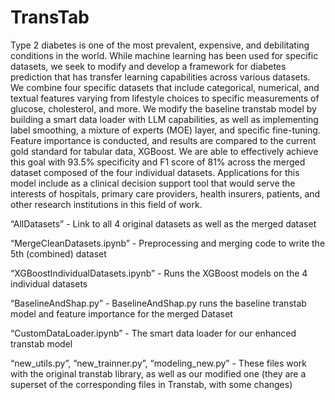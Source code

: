 # TransTab

Type 2 diabetes is one of the most prevalent, expensive, and debilitating conditions in the world. While machine learning has been used for specific datasets, we seek to modify and develop a framework for diabetes prediction that has transfer learning capabilities across various datasets. We combine four specific datasets that include categorical, numerical, and textual features varying from lifestyle choices to specific measurements of glucose, cholesterol, and more. We modify the baseline transtab model by building a smart data loader with LLM capabilities, as well as implementing label smoothing, a mixture of experts (MOE) layer, and specific fine-tuning. Feature importance is conducted, and results are compared to the current gold standard for tabular data, XGBoost. We are able to effectively achieve this goal with 93.5% specificity and F1 score of 81% across the merged dataset composed of the four individual datasets. Applications for this model include as a clinical decision support tool that would serve the interests of hospitals, primary care providers, health insurers, patients, and other research institutions in this field  of work. 

“AllDatasets”  - Link to all 4 original datasets as well as the merged dataset

“MergeCleanDatasets.ipynb” - Preprocessing and merging code to write the 5th (combined) dataset

“XGBoostIndividualDatasets.ipynb” - Runs the XGBoost models on the 4 individual datasets

“BaselineAndShap.py” - BaselineAndShap.py runs the baseline transtab model and feature importance for the merged Dataset 

“CustomDataLoader.ipynb”  - The smart data loader for our enhanced transtab model 

“new_utils.py”, “new_trainner.py”, “modeling_new.py” - These files work with the original transtab library, as well as our modified one (they are a superset of the corresponding files in Transtab, with some changes) 
